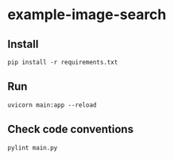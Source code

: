 # example-image-search

## Install

```
pip install -r requirements.txt
```

## Run

```
uvicorn main:app --reload
```

## Check code conventions

```
pylint main.py
```